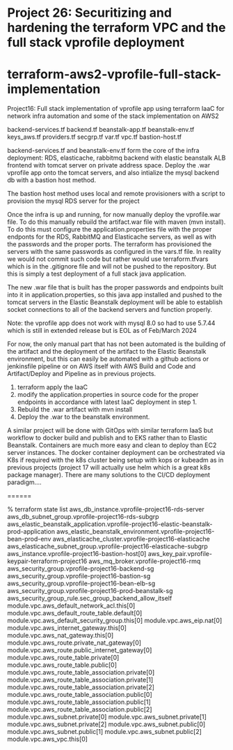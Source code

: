 # Project 26: Securitizing and hardening the terraform VPC and the full stack vprofile deployment



# terraform-aws2-vprofile-full-stack-implementation
Project16: Full stack implementation of vprofile app using terraform IaaC for network infra automation and some of the stack implementation on AWS2

backend-services.tf
backend.tf
beanstalk-app.tf
beanstalk-env.tf
keys_aws.tf
providers.tf
secgrp.tf
var.tf
vpc.tf
bastion-host.tf

backend-services.tf and beanstalk-env.tf form the core of the infra deployment: RDS, elasticache, rabbitmq backend with elastic beanstalk ALB frontend with tomcat server on private address space. Deploy the .war vprofile app onto the tomcat servers, and also intialize the mysql backend db with a bastion host method.

The bastion host method uses local and remote provisioners with a script to provision the mysql RDS server for the project

Once the infra is up and running, for now manually deploy the vprofile.war file. To do this manually rebuild the artifact.war file with maven (mvn install).  To do this must configure the application.properties file with the proper endponts for the RDS, RabbitMQ and Elasticache servers, as well as with the passwords and the proper ports.   The terraform has provisioned the servers with the same passwords as configured in the vars.tf file. In reality we would not commit such code but rather would use terraform.tfvars which is in the .gitignore file and will not be pushed to the repository.  But this is simply a test deployment of a full stack java application.  

The new .war file that is built has the proper passwords and endpoints built into it in application.properties, so this java app installed and pushed to the tomcat servers in the Elastic Beanstalk deployment will be able to establish socket connections to all of the backend servers and function properly.

Note: the vprofile app does not work with mysql 8.0 so had to use 5.7.44 which is still in extended release but is EOL as of Feb/March 2024

For now, the only manual part that has not been automated is the building of the artifact and the deployment of the artifact to the Elastic Beanstalk environment, but this can easily be automated with a github actions or jenkinsfile pipeline or on AWS itself with AWS Build and Code and Artifact/Deploy and Pipeline as in previous projects.

1. terraform apply the IaaC
2. modify the application.properties in source code for the proper endpoints in accordance with latest IaaC deployment in step 1.
3. Rebuild the .war artifact with mvn install
4. Deploy the .war to the beanstalk environment.

A similar project will be done with GitOps with similar terraform IaaS but workflow to docker build and publish and to EKS rather than to Elastic Beanstalk.  Containers are much more easy and clean to deploy than EC2 server instances.  The docker container deployment can be orchestrated via K8s if required with the k8s cluster being setup with kops or kubeadm as in previous projects (project 17 will actually use helm which is a great k8s package manager). There are many solutions to the CI/CD deployment paradigm....




======

% terraform state list
aws_db_instance.vprofile-project16-rds-server
aws_db_subnet_group.vprofile-project16-rds-subgrp
aws_elastic_beanstalk_application.vprofile-project16-elastic-beanstalk-prod-application
aws_elastic_beanstalk_environment.vprofile-project16-bean-prod-env
aws_elasticache_cluster.vprofile-project16-elasticache
aws_elasticache_subnet_group.vprofile-project16-elasticache-subgrp
aws_instance.vprofile-project16-bastion-host[0]
aws_key_pair.vprofile-keypair-terraform-project16
aws_mq_broker.vprofile-project16-rmq
aws_security_group.vprofile-project16-backend-sg
aws_security_group.vprofile-project16-bastion-sg
aws_security_group.vprofile-project16-bean-elb-sg
aws_security_group.vprofile-project16-prod-beanstalk-sg
aws_security_group_rule.sec_group_backend_allow_itself
module.vpc.aws_default_network_acl.this[0]
module.vpc.aws_default_route_table.default[0]
module.vpc.aws_default_security_group.this[0]
module.vpc.aws_eip.nat[0]
module.vpc.aws_internet_gateway.this[0]
module.vpc.aws_nat_gateway.this[0]
module.vpc.aws_route.private_nat_gateway[0]
module.vpc.aws_route.public_internet_gateway[0]
module.vpc.aws_route_table.private[0]
module.vpc.aws_route_table.public[0]
module.vpc.aws_route_table_association.private[0]
module.vpc.aws_route_table_association.private[1]
module.vpc.aws_route_table_association.private[2]
module.vpc.aws_route_table_association.public[0]
module.vpc.aws_route_table_association.public[1]
module.vpc.aws_route_table_association.public[2]
module.vpc.aws_subnet.private[0]
module.vpc.aws_subnet.private[1]
module.vpc.aws_subnet.private[2]
module.vpc.aws_subnet.public[0]
module.vpc.aws_subnet.public[1]
module.vpc.aws_subnet.public[2]
module.vpc.aws_vpc.this[0]
